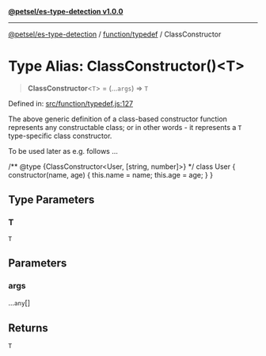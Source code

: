 [**@petsel/es-type-detection v1.0.0**](../../../README.md)

***

[@petsel/es-type-detection](../../../modules.md) / [function/typedef](../README.md) / ClassConstructor

# Type Alias: ClassConstructor()\<T\>

> **ClassConstructor**\<`T`\> = (...`args`) => `T`

Defined in: [src/function/typedef.js:127](https://github.com/petsel/es-type-detection/blob/ee065d8dbfab0995c95e9bb864d87647f5391dda/src/function/typedef.js#L127)

The above generic definition of a class-based constructor function
represents any constructable class; or in other words - it represents
a `T` type-specific class constructor.

To be used later as e.g. follows ...

/** @type {ClassConstructor<User, [string, number]>} */
class User {
  constructor(name, age) {
    this.name = name;
    this.age = age;
  }
}

## Type Parameters

### T

`T`

## Parameters

### args

...`any`[]

## Returns

`T`

